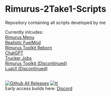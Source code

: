 # Rimurus-2Take1-Scripts
Repository containing all scripts developed by me

Currently inlcudes:<br>
[Rimurus Menu](https://github.com/Rimmuru/Rimurus-2T1-Scripts/tree/main/Rimurus%20Scripts/Rimurus%20Menu)<br/>
[Realistic FuelMod](https://github.com/GoldenLys/FuelMod/releases)<br>
[Rimurus Toolkit Reborn](https://tenor.com/bKl31.gif)<br/>
[ChatGPT](https://github.com/Rimmuru/Rimurus-2T1-Scripts/releases/tag/gpt1.0.2)<br/>
[Trucker Jobs](https://tenor.com/bKl31.gif)<br/>
[Rimurus Toolkit (Discontinued)](https://github.com/Rimmuru/Rimurus-2T1-Scripts/tree/main/Rimurus%20Scripts/Rimurus%20Toolkit)<br/>
[LuaUI (Discontinued)](https://github.com/Rimmuru/Rimurus-2T1-Scripts/tree/main/Rimurus%20Scripts/LuaUI)<br/><br>

[![Github All Releases](https://img.shields.io/github/downloads/Rimmuru/Rimurus-2T1-Scripts/total.svg)]()  [![tt](https://img.shields.io/github/stars/Rimmuru/Rimurus-2T1-Scripts?style=flat-square)]()
<br>
Early access builds here:
[Discord](https://discord.gg/jD2TanwYTC)
